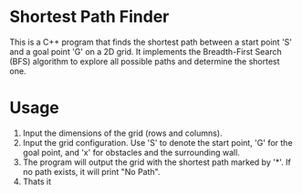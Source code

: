 # Shortest Path Finder

This is a C++ program that finds the shortest path between a start point 'S' and a goal point 'G' on a 2D grid. It implements the Breadth-First Search (BFS) algorithm to explore all possible paths and determine the shortest one.

# Usage

1. Input the dimensions of the grid (rows and columns).
2. Input the grid configuration. Use 'S' to denote the start point, 'G' for the goal point, and 'x' for obstacles and the surrounding wall.
3. The program will output the grid with the shortest path marked by '\*'. If no path exists, it will print "No Path".
4. Thats it 
